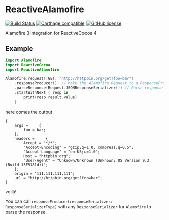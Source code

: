 # ReactiveAlamofire

[![Build Status](https://travis-ci.org/envoy/ReactiveAlamofire.svg?branch=master)](https://travis-ci.org/envoy/ReactiveAlamofire)
[![Carthage compatible](https://img.shields.io/badge/Carthage-compatible-4BC51D.svg?style=flat)](https://github.com/envoy/ReactiveAlamofire)
[![GitHub license](https://img.shields.io/github/license/envoy/ReactiveAlamofire.svg)](https://github.com/envoy/ReactiveAlamofire/blob/master/LICENSE)

Alamofire 3 integration for ReactiveCocoa 4

## Example

```Swift
import Alamofire
import ReactiveCocoa
import ReactiveAlamofire

Alamofire.request(.GET, "http://httpbin.org/get?foo=bar")
    .responseProducer()  // Make the Alamofire.Request to a ResponseProducer (SingalProducer)
    .parseResponse(Request.JSONResponseSerializer()) // Parse response with JSONResponseSerializer
    .startWithNext { resp in
        print(resp.result.value)
    }
```

here comes the output

```
{
    args =     {
        foo = bar;
    };
    headers =     {
        Accept = "*/*";
        "Accept-Encoding" = "gzip;q=1.0, compress;q=0.5";
        "Accept-Language" = "en-US;q=1.0";
        Host = "httpbin.org";
        "User-Agent" = "Unknown/Unknown (Unknown; OS Version 9.3 (Build 13E5181d))";
    };
    origin = "111.111.111.111";
    url = "http://httpbin.org/get?foo=bar";
}
```

voilà!

You can call `responseProducer(responseSerializer: ResponseSerializerType)` with any `ResponseSerializer` for `Alamofire` to parse the response.
